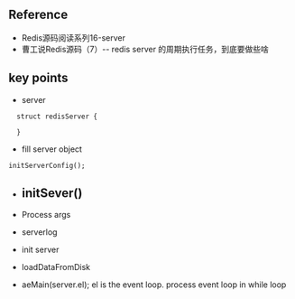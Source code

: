## Reference
- Redis源码阅读系列16-server
- 曹工说Redis源码（7）-- redis server 的周期执行任务，到底要做些啥

## key points
- server 
```
  struct redisServer {

  }
```
- fill server object
```
initServerConfig();
```

- initSever()
  - 

- Process args

- serverlog

- init server

- loadDataFromDisk

- aeMain(server.el);
el is the event loop. 
process event loop in while loop


